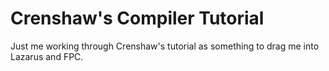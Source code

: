 # Crenshaw's Compiler Tutorial

Just me working through Crenshaw's tutorial as something
to drag me into Lazarus and FPC.
